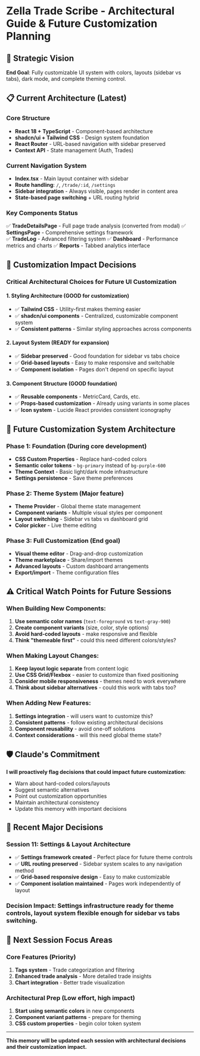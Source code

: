 # Zella Trade Scribe - Architectural Guide & Future Customization Planning

## 🎯 Strategic Vision
**End Goal**: Fully customizable UI system with colors, layouts (sidebar vs tabs), dark mode, and complete theming control.

## 📋 Current Architecture (Latest)

### **Core Structure**
- **React 18 + TypeScript** - Component-based architecture
- **shadcn/ui + Tailwind CSS** - Design system foundation  
- **React Router** - URL-based navigation with sidebar preserved
- **Context API** - State management (Auth, Trades)

### **Current Navigation System**
- **Index.tsx** - Main layout container with sidebar
- **Route handling**: `/`, `/trade/:id`, `/settings` 
- **Sidebar integration** - Always visible, pages render in content area
- **State-based page switching** + URL routing hybrid

### **Key Components Status**
✅ **TradeDetailsPage** - Full page trade analysis (converted from modal)
✅ **SettingsPage** - Comprehensive settings framework  
✅ **TradeLog** - Advanced filtering system
✅ **Dashboard** - Performance metrics and charts
✅ **Reports** - Tabbed analytics interface

## 🚨 Customization Impact Decisions

### **Critical Architectural Choices for Future UI Customization**

#### **1. Styling Architecture (GOOD for customization)**
- ✅ **Tailwind CSS** - Utility-first makes theming easier
- ✅ **shadcn/ui components** - Centralized, customizable component system
- ✅ **Consistent patterns** - Similar styling approaches across components

#### **2. Layout System (READY for expansion)**
- ✅ **Sidebar preserved** - Good foundation for sidebar vs tabs choice
- ✅ **Grid-based layouts** - Easy to make responsive and switchable
- ✅ **Component isolation** - Pages don't depend on specific layout

#### **3. Component Structure (GOOD foundation)**
- ✅ **Reusable components** - MetricCard, Cards, etc.
- ✅ **Props-based customization** - Already using variants in some places
- ✅ **Icon system** - Lucide React provides consistent iconography

## 🎨 Future Customization System Architecture

### **Phase 1: Foundation (During core development)**
- **CSS Custom Properties** - Replace hard-coded colors
- **Semantic color tokens** - `bg-primary` instead of `bg-purple-600`
- **Theme Context** - Basic light/dark mode infrastructure
- **Settings persistence** - Save theme preferences

### **Phase 2: Theme System (Major feature)**
- **Theme Provider** - Global theme state management
- **Component variants** - Multiple visual styles per component
- **Layout switching** - Sidebar vs tabs vs dashboard grid
- **Color picker** - Live theme editing

### **Phase 3: Full Customization (End goal)**
- **Visual theme editor** - Drag-and-drop customization
- **Theme marketplace** - Share/import themes
- **Advanced layouts** - Custom dashboard arrangements
- **Export/import** - Theme configuration files

## ⚠️ Critical Watch Points for Future Sessions

### **When Building New Components:**
1. **Use semantic color names** (`text-foreground` vs `text-gray-900`)
2. **Create component variants** (size, color, style options)
3. **Avoid hard-coded layouts** - make responsive and flexible
4. **Think "themeable first"** - could this need different colors/styles?

### **When Making Layout Changes:**
1. **Keep layout logic separate** from content logic
2. **Use CSS Grid/Flexbox** - easier to customize than fixed positioning
3. **Consider mobile responsiveness** - themes need to work everywhere
4. **Think about sidebar alternatives** - could this work with tabs too?

### **When Adding New Features:**
1. **Settings integration** - will users want to customize this?
2. **Consistent patterns** - follow existing architectural decisions
3. **Component reusability** - avoid one-off solutions
4. **Context considerations** - will this need global theme state?

## 🛡️ Claude's Commitment

**I will proactively flag decisions that could impact future customization:**
- Warn about hard-coded colors/layouts
- Suggest semantic alternatives
- Point out customization opportunities
- Maintain architectural consistency
- Update this memory with important decisions

## 📝 Recent Major Decisions

### **Session 11: Settings & Layout Architecture**
- ✅ **Settings framework created** - Perfect place for future theme controls
- ✅ **URL routing preserved** - Sidebar system scales to any navigation method
- ✅ **Grid-based responsive design** - Easy to make customizable
- ✅ **Component isolation maintained** - Pages work independently of layout

### **Decision Impact**: Settings infrastructure ready for theme controls, layout system flexible enough for sidebar vs tabs switching.

## 🚀 Next Session Focus Areas

### **Core Features (Priority)**
1. **Tags system** - Trade categorization and filtering
2. **Enhanced trade analysis** - More detailed trade insights
3. **Chart integration** - Better trade visualization

### **Architectural Prep (Low effort, high impact)**
1. **Start using semantic colors** in new components
2. **Component variant patterns** - prepare for theming
3. **CSS custom properties** - begin color token system

---

**This memory will be updated each session with architectural decisions and their customization impact.**